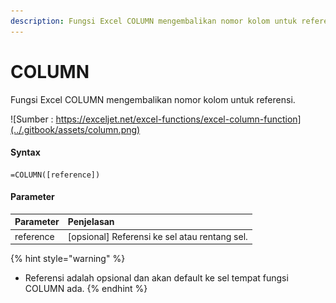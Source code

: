 ```yaml
---
description: Fungsi Excel COLUMN mengembalikan nomor kolom untuk referensi.
---
```


# COLUMN

Fungsi Excel COLUMN mengembalikan nomor kolom untuk referensi.

![Sumber : https://exceljet.net/excel-functions/excel-column-function](../.gitbook/assets/column.png)

#### Syntax

```text
=COLUMN([reference])
```

#### Parameter

| **Parameter** | **Penjelasan** |
| :--- | :--- |
| reference | \[opsional\] Referensi ke sel atau rentang sel. |

{% hint style="warning" %}
* Referensi adalah opsional dan akan default ke sel tempat fungsi COLUMN ada.
{% endhint %}

